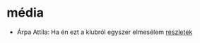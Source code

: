 # média

- Árpa Attila: Ha én ezt a klubról egyszer elmesélem [részletek](_details/%7Bopf.creator%7D.md#id_517)